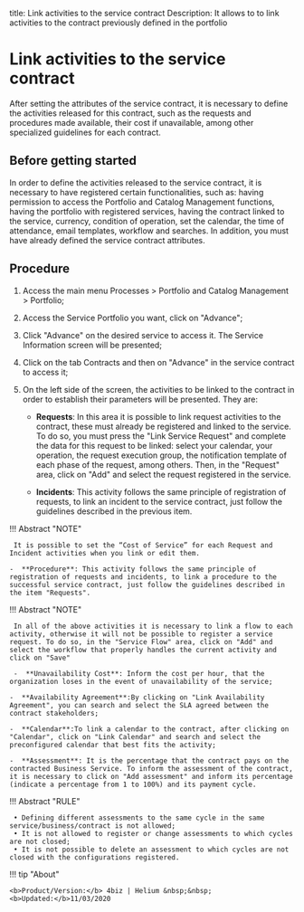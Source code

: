 title: Link activities to the service contract
Description: It allows to to link activities to the contract previously defined in the portfolio

# Link activities to the service contract

After setting the attributes of the service contract, it is necessary to define the activities released for this contract, such as the requests and procedures made available, their cost if unavailable, among other specialized guidelines for each contract.

## Before getting started

In order to define the activities released to the service contract, it is necessary to have registered certain functionalities, such as: having permission to access the Portfolio and Catalog Management functions, having the portfolio with registered services, having the contract linked to the service, currency, condition of operation, set the calendar, the time of attendance, email templates, workflow and searches. In addition, you must have already defined the service contract attributes.

## Procedure

1. Access the main menu Processes > Portfolio and Catalog Management > Portfolio;
2. Access the Service Portfolio you want, click on "Advance";
3. Click "Advance" on the desired service to access it. The Service Information screen will be presented;
4. Click on the tab Contracts and then on "Advance" in the service contract to access it;
5. On the left side of the screen, the activities to be linked to the contract in order to establish their parameters will be presented. They are:


    -  **Requests**: In this area it is possible to link request activities to the contract, these must already be registered and linked to the service. To do so, you must press the "Link Service Request" and complete the data for this request to be linked: select your calendar, your operation, the request execution group, the notification template of each phase of the request, among others. Then, in the "Request" area, click on "Add" and select the request registered in the service.

    -  **Incidents**: This activity follows the same principle of registration of requests, to link an incident to the service contract, just follow the guidelines described in the previous item.
         
!!! Abstract "NOTE"
     
     It is possible to set the “Cost of Service” for each Request and Incident activities when you link or edit them.

    -  **Procedure**: This activity follows the same principle of registration of requests and incidents, to link a procedure to the successful service contract, just follow the guidelines described in the item "Requests".


!!! Abstract "NOTE"
     
     In all of the above activities it is necessary to link a flow to each activity, otherwise it will not be possible to register a service request. To do so, in the "Service Flow" area, click on "Add" and select the workflow that properly handles the current activity and click on "Save"

     -  **Unavailability Cost**: Inform the cost per hour, that the organization loses in the event of unavailability of the service;
    
    -  **Availability Agreement**:By clicking on "Link Availability Agreement", you can search and select the SLA agreed between the contract stakeholders;
    
    -  **Calendar**:To link a calendar to the contract, after clicking on "Calendar", click on "Link Calendar" and search and select the preconfigured calendar that best fits the activity;

    -  **Assessment**: It is the percentage that the contract pays on the contracted Business Service. To inform the assessment of the contract, it is necessary to click on "Add assessment" and inform its percentage (indicate a percentage from 1 to 100%) and its payment cycle.


!!! Abstract "RULE"  

     • Defining different assessments to the same cycle in the same service/business/contract is not allowed;         
     • It is not allowed to register or change assessments to which cycles are not closed;        
     • It is not possible to delete an assessment to which cycles are not closed with the configurations registered.

       
!!! tip "About"

    <b>Product/Version:</b> 4biz | Helium &nbsp;&nbsp;
    <b>Updated:</b>11/03/2020

